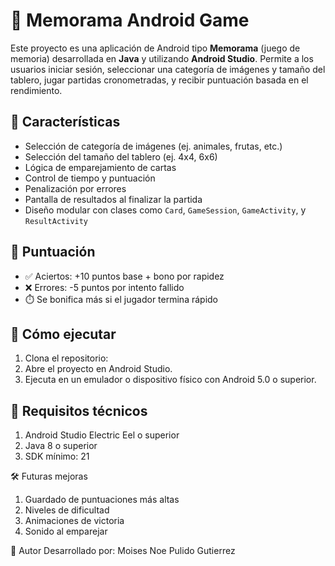 # 🧠 Memorama Android Game

Este proyecto es una aplicación de Android tipo **Memorama** (juego de memoria) desarrollada en **Java** y utilizando **Android Studio**. Permite a los usuarios iniciar sesión, seleccionar una categoría de imágenes y tamaño del tablero, jugar partidas cronometradas, y recibir puntuación basada en el rendimiento.

## 📱 Características

- Selección de categoría de imágenes (ej. animales, frutas, etc.)
- Selección del tamaño del tablero (ej. 4x4, 6x6)
- Lógica de emparejamiento de cartas
- Control de tiempo y puntuación
- Penalización por errores
- Pantalla de resultados al finalizar la partida
- Diseño modular con clases como `Card`, `GameSession`, `GameActivity`, y `ResultActivity`


## 🧮 Puntuación

- ✅ Aciertos: +10 puntos base + bono por rapidez
- ❌ Errores: -5 puntos por intento fallido
- ⏱️ Se bonifica más si el jugador termina rápido

## 🚀 Cómo ejecutar

1. Clona el repositorio:
2. Abre el proyecto en Android Studio.
3. Ejecuta en un emulador o dispositivo físico con Android 5.0 o superior.

## 🧪 Requisitos técnicos

1. Android Studio Electric Eel o superior
2. Java 8 o superior
3. SDK mínimo: 21

🛠️ Futuras mejoras

1. Guardado de puntuaciones más altas
2. Niveles de dificultad
3. Animaciones de victoria
4. Sonido al emparejar

📝 Autor
Desarrollado por: Moises Noe Pulido Gutierrez
